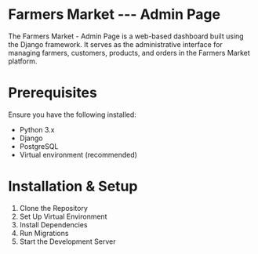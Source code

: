 # Farmers Market --- Admin Page
The Farmers Market - Admin Page is a web-based dashboard built using the Django framework. It serves as the administrative interface for 
managing farmers, customers, products, and orders in the Farmers Market platform. 

# Prerequisites
Ensure you have the following installed:
- Python 3.x
- Django
- PostgreSQL
- Virtual environment (recommended)

# Installation & Setup
1. Clone the Repository
2. Set Up Virtual Environment
3. Install Dependencies
4. Run Migrations
5. Start the Development Server
